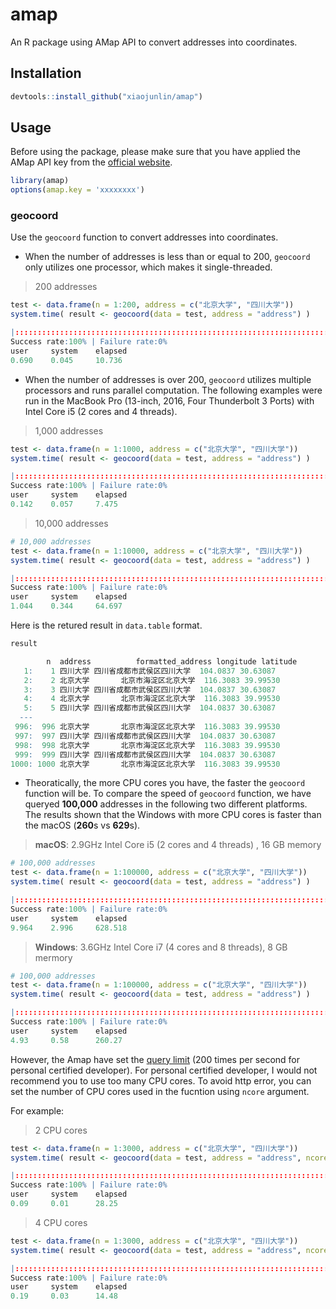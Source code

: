 # amap
An R package using AMap API to convert addresses into coordinates.

## Installation

```R
devtools::install_github("xiaojunlin/amap") 
```

## Usage

Before using the package, please make sure that you have applied the AMap API key from the [official website](https://lbs.amap.com/api/webservice/guide/create-project/get-key).

```R
library(amap)
options(amap.key = 'xxxxxxxx')
```

### geocoord

Use the `geocoord` function to convert addresses into coordinates.

- When the number of addresses is less than or equal to 200, `geocoord` only utilizes one processor, which makes it single-threaded.

>200 addresses

```R
test <- data.frame(n = 1:200, address = c("北京大学", "四川大学"))
system.time( result <- geocoord(data = test, address = "address") )
```
```R
|::::::::::::::::::::::::::::::::::::::::::::::::::::::::::::::::::::::| 100%
Success rate:100% | Failure rate:0%  
user     system    elapsed
0.690    0.045     10.736
```

- When the number of addresses is over 200, `geocoord` utilizes multiple processors and runs parallel computation. The following examples were run in the MacBook Pro (13-inch, 2016, Four Thunderbolt 3 Ports) with Intel Core i5 (2 cores and 4 threads).

>1,000 addresses

```R
test <- data.frame(n = 1:1000, address = c("北京大学", "四川大学"))
system.time( result <- geocoord(data = test, address = "address") )
```
```R
|::::::::::::::::::::::::::::::::::::::::::::::::::::::::::::::::::::::| 100%
Success rate:100% | Failure rate:0%
user     system    elapsed
0.142    0.057     7.475 
```

>10,000 addresses

```R
# 10,000 addresses
test <- data.frame(n = 1:10000, address = c("北京大学", "四川大学"))
system.time( result <- geocoord(data = test, address = "address") )
```
```R
|::::::::::::::::::::::::::::::::::::::::::::::::::::::::::::::::::::::| 100%
Success rate:100% | Failure rate:0%
user     system    elapsed
1.044    0.344     64.697   
```

Here is the retured result in `data.table` format.

```R
result
```
```R
        n  address          formatted_address longitude latitude
   1:    1 四川大学 四川省成都市武侯区四川大学  104.0837 30.63087
   2:    2 北京大学       北京市海淀区北京大学  116.3083 39.99530
   3:    3 四川大学 四川省成都市武侯区四川大学  104.0837 30.63087
   4:    4 北京大学       北京市海淀区北京大学  116.3083 39.99530
   5:    5 四川大学 四川省成都市武侯区四川大学  104.0837 30.63087
  ---                                                            
 996:  996 北京大学       北京市海淀区北京大学  116.3083 39.99530
 997:  997 四川大学 四川省成都市武侯区四川大学  104.0837 30.63087
 998:  998 北京大学       北京市海淀区北京大学  116.3083 39.99530
 999:  999 四川大学 四川省成都市武侯区四川大学  104.0837 30.63087
1000: 1000 北京大学       北京市海淀区北京大学  116.3083 39.99530
```

- Theoratically, the more CPU cores you have, the faster the `geocoord` function will be. To compare the speed of `geocoord` function, we have queryed **100,000** addresses in the following two different platforms. The results shown that the Windows with more CPU cores is faster than the macOS (**260**s vs **629**s).

> **macOS**: 2.9GHz Intel Core i5 (2 cores and 4 threads) , 16 GB memory

```R
# 100,000 addresses
test <- data.frame(n = 1:100000, address = c("北京大学", "四川大学"))
system.time( result <- geocoord(data = test, address = "address") )
```
```R
|::::::::::::::::::::::::::::::::::::::::::::::::::::::::::::::::::::::| 100%
Success rate:100% | Failure rate:0%
user     system    elapsed
9.964    2.996     628.518   
```

> **Windows**: 3.6GHz Intel Core i7 (4 cores and 8 threads), 8 GB mermory

```R
# 100,000 addresses
test <- data.frame(n = 1:100000, address = c("北京大学", "四川大学"))
system.time( result <- geocoord(data = test, address = "address") )
```
```R
|::::::::::::::::::::::::::::::::::::::::::::::::::::::::::::::::::::::| 100%
Success rate:100% | Failure rate:0%
user     system    elapsed
4.93     0.58      260.27   
```
However, the Amap have set the [query limit](https://lbs.amap.com/api/webservice/guide/tools/flowlevel) (200 times per second for personal certified developer). For personal certified developer, I would not recommend you to use too many CPU cores. To avoid http error, you can set the number of CPU cores used in the fucntion using `ncore` argument. 

For example:

> 2 CPU cores

```R
test <- data.frame(n = 1:3000, address = c("北京大学", "四川大学"))
system.time( result <- geocoord(data = test, address = "address", ncore = 2) )
```
```R
|::::::::::::::::::::::::::::::::::::::::::::::::::::::::::::::::::::::| 100%
Success rate:100% | Failure rate:0%
user     system    elapsed
0.09     0.01      28.25 
```
> 4 CPU cores
```R
test <- data.frame(n = 1:3000, address = c("北京大学", "四川大学"))
system.time( result <- geocoord(data = test, address = "address", ncore = 4) )
```
```R
|::::::::::::::::::::::::::::::::::::::::::::::::::::::::::::::::::::::| 100%
Success rate:100% | Failure rate:0%
user     system    elapsed
0.19     0.03      14.48 
```